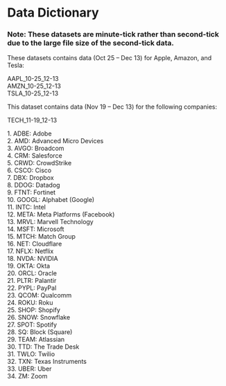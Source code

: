 # Data Dictionary

### Note: These datasets are minute-tick rather than second-tick due to the large file size of the second-tick data.

These datasets contains data (Oct 25 – Dec 13\) for Apple, Amazon, and Tesla:

AAPL\_10-25\_12-13  
AMZN\_10-25\_12-13  
TSLA\_10-25\_12-13



This dataset contains data (Nov 19 – Dec 13\) for the following companies:

TECH\_11-19\_12-13

1\. ADBE: Adobe  
2\. AMD: Advanced Micro Devices  
3\. AVGO: Broadcom  
4\. CRM: Salesforce  
5\. CRWD: CrowdStrike  
6\. CSCO: Cisco  
7\. DBX: Dropbox  
8\. DDOG: Datadog  
9\. FTNT: Fortinet  
10\. GOOGL: Alphabet (Google)  
11\. INTC: Intel  
12\. META: Meta Platforms (Facebook)  
13\. MRVL: Marvell Technology  
14\. MSFT: Microsoft  
15\. MTCH: Match Group  
16\. NET: Cloudflare  
17\. NFLX: Netflix  
18\. NVDA: NVIDIA  
19\. OKTA: Okta  
20\. ORCL: Oracle  
21\. PLTR: Palantir  
22\. PYPL: PayPal  
23\. QCOM: Qualcomm  
24\. ROKU: Roku  
25\. SHOP: Shopify  
26\. SNOW: Snowflake  
27\. SPOT: Spotify  
28\. SQ: Block (Square)  
29\. TEAM: Atlassian  
30\. TTD: The Trade Desk  
31\. TWLO: Twilio  
32\. TXN: Texas Instruments  
33\. UBER: Uber  
34\. ZM: Zoom
